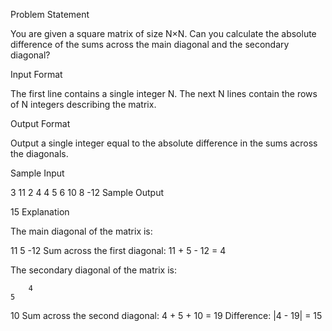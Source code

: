 Problem Statement

You are given a square matrix of size N×N. Can you calculate the absolute difference of the sums across the main diagonal and the secondary diagonal?

Input Format

The first line contains a single integer N. The next N lines contain the rows of N integers describing the matrix.

Output Format

Output a single integer equal to the absolute difference in the sums across the diagonals.

Sample Input

3
11 2 4
4 5 6
10 8 -12
Sample Output

15
Explanation

The main diagonal of the matrix is:

11
    5
        -12
Sum across the first diagonal: 11 + 5 - 12 = 4

The secondary diagonal of the matrix is:

        4
    5
10
Sum across the second diagonal: 4 + 5 + 10 = 19 
Difference: |4 - 19| = 15
